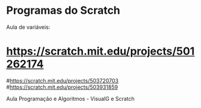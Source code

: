 # Programas do Scratch
Aula de variáveis:
# https://scratch.mit.edu/projects/501262174
#https://scratch.mit.edu/projects/503720703
#https://scratch.mit.edu/projects/503931859

Aula Programação e Algoritmos - VisualG e Scratch

